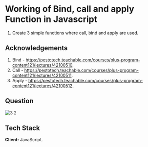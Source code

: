 
# Working of Bind, call and apply Function in Javascript
1. Create 3 simple functions where call, bind and apply are used.

## Acknowledgements
1. Bind - https://pestotech.teachable.com/courses/plus-program-content121/lectures/42100510.
2. Call - https://pestotech.teachable.com/courses/plus-program-content121/lectures/42100511.
3. Apply - https://pestotech.teachable.com/courses/plus-program-content121/lectures/42100512.
## Question
![3 2](https://user-images.githubusercontent.com/102906185/188316938-5d5eb253-834b-4f7d-bf56-ebb5295319cb.png)


## Tech Stack

**Client:** JavaScript.



